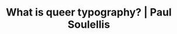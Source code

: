 ---
layout: bookmark
title: What is queer typography? | Paul Soulellis
tags:
  - Bookmarks
  - Typography
  - Queerness
created: '2025-02-07T02:34:08.409Z'
modified: '2025-02-07T02:34:27.355Z'
link: https://soulellis.com/wiqt/
id: 965942260
excerpt: >-
  Paul Soulellis is an artist and educator based in Providence, RI. His practice
  includes teaching, writing, and experimental publishing, with a focus on queer
  methodologies, network culture, and archival justice. He is the founder of
  Queer.Archive.Work, a non-profit organization that supports artists, writers,
  and activists with access to space, tools, and other resources for queer
  publishing. He is also Department Head and Associate Professor of Graphic
  Design at Rhode Island School of Design.
image: https://rdl.ink/render/https%3A%2F%2Fsoulellis.com%2Fwiqt%2F
---